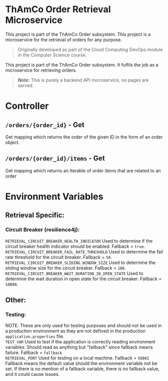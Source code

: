 # ThAmCo Order Retrieval Microservice

This project is part of the ThAmCo Order subsystem.
This project is a microservice for the retrieval of orders for any purpose.

> Originally developed as part of the Cloud Computing DevOps module in the Computer Science course.

This project is part of the ThAmCo Order subsystem.
It fulfils the job as a microservice for retrieving orders.

> ***Note:*** This is purely a backend API microservice, no pages are served.

# Controller
## `/orders/{order_id}` - Get
Get mapping which returns the order of the given ID in the form of an order object.

## `/orders/{order_id}/items` - Get
Get mapping which returns an Iterable of order items that are related to an order

# Environment Variables
## Retrieval Specific:
### Circuit Breaker (resilience4j):
`RETRIEVAL_CIRCUIT_BREAKER_HEALTH_INDICATOR` Used to determine if the circuit breaker health indicator should be enabled. Fallback = `true`.<br>
`RETRIEVAL_CIRCUIT_BREAKER_FAIL_RATE_THRESHOLD` Used to determine the fail rate threshold for the circuit breaker. Fallback = `50`.<br>
`RETRIEVAL_CIRCUIT_BREAKER_SLIDING_WINDOW_SIZE` Used to determine the sliding window size for the circuit breaker. Fallback = `100`.<br>
`RETRIEVAL_CIRCUIT_BREAKER_WAIT_DURATION_IN_OPEN_STATE` Used to determine the wait duration in open state for the circuit breaker. Fallback = `10000`.<br>


## Other:
### Testing:
NOTE: These are only used for testing purposes and should not be used in a production environment as they are not defined in the production `application.properties` file.<br>
`TEST_VAR` Used to test if the application is correctly reading environment variables. Should read as anything but "fallback" since fallback means failure. Fallback = `fallback`<br>
`RETRIEVAL_PORT` Used for testing on a local machine. Fallback = `58001`<br>
Fallback means the default value should the environment variable not be set. If there is no mention of a fallback variable, there is no fallback value, and it could cause issues.
